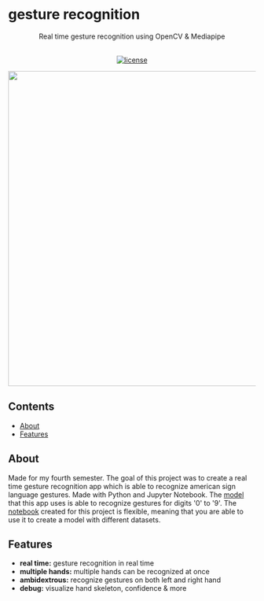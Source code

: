 # gesture recognition

<div align="center">
Real time gesture recognition using OpenCV & Mediapipe
<br />
</div>

<div align="center">
<br />

[![license](https://img.shields.io/github/license/dec0dOS/amazing-github-template.svg?style=flat-square)](LICENSE)
</div>

<p align="center">
  <img src="example.gif" width="640">
</p>

## Contents
- [About](#about)
- [Features](#features)

## About
Made for my fourth semester. The goal of this project was to create a real time gesture recognition app which is able to recognize american sign language gestures. Made with Python and Jupyter Notebook. The [model](./model) that this app uses is able to recognize gestures for digits '0' to '9'. The [notebook](Gesture%20recognition.ipynb) created for this project is flexible, meaning that you are able to use it to create a model with different datasets.

## Features
- __real time:__ gesture recognition in real time
- __multiple hands:__ multiple hands can be recognized at once
- __ambidextrous:__ recognize gestures on both left and right hand
- __debug:__ visualize hand skeleton, confidence & more
